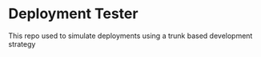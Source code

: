 # Deployment Tester

This repo used to simulate deployments using a trunk based development strategy

